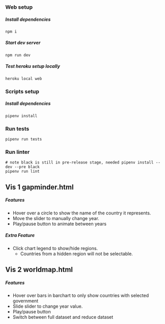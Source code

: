 ### Web setup
##### Install dependencies
```
npm i
```

##### Start dev server
```
npm run dev
```

##### Test heroku setup locally
```
heroku local web
```

### Scripts setup
##### Install dependencies
```
pipenv install
```

### Run tests
```
pipenv run tests
```

### Run linter
```
# note black is still in pre-release stage, needed pipenv install --dev --pre black
pipenv run lint
```


## Vis 1 gapminder.html

##### Features
* Hover over a circle to show the name of the country it represents.
* Move the slider to manually change year.
* Play/pause button to animate between years

##### Extra Feature
* Click chart legend to show/hide regions.
	* Countries from a hidden region will not be selectable.

## Vis 2 worldmap.html

##### Features
* Hover over bars in barchart to only show countries with selected government
* Slide slider to change year value.
* Play/pause button
* Switch between full dataset and reduce dataset
